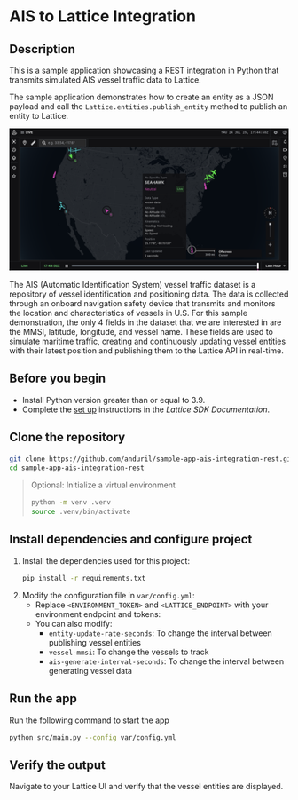 # AIS to Lattice Integration

## Description
This is a sample application showcasing a REST integration in Python that transmits simulated AIS vessel traffic data to Lattice.

The sample application demonstrates how to create an entity as a JSON payload and call the `Lattice.entities.publish_entity` method to publish an entity to Lattice.

![Image showing the Lattice UI with AIS data displayed](./images/screenshot.png)

The AIS (Automatic Identification System) vessel traffic dataset is a repository of vessel identification and positioning data. The data is collected through an onboard navigation safety device that transmits and monitors the location and characteristics of vessels in U.S. For this sample demonstration, the only 4 fields in the dataset that we are interested in are the MMSI, latitude, longitude, and vessel name. These fields are used to simulate maritime traffic, creating and continuously updating vessel entities with their latest position and publishing them to the Lattice API in real-time.




## Before you begin

- Install Python version greater than or equal to 3.9.
- Complete the [set up](https://developer.anduril.com/guides/getting-started/set-up) instructions in the *Lattice SDK Documentation*.

## Clone the repository

```bash
git clone https://github.com/anduril/sample-app-ais-integration-rest.git sample-app-ais-integration-rest
cd sample-app-ais-integration-rest
```

> Optional: Initialize a virtual environment
> ```bash
> python -m venv .venv
> source .venv/bin/activate
> ```

## Install dependencies and configure project

1. Install the dependencies used for this project:
    ```bash
    pip install -r requirements.txt
    ```
1. Modify the configuration file in `var/config.yml`:
    * Replace `<ENVIRONMENT_TOKEN>` and `<LATTICE_ENDPOINT>` with your environment endpoint and tokens:
    * You can also modify:
        - `entity-update-rate-seconds`: To change the interval between publishing vessel entities
        - `vessel-mmsi`: To change the vessels to track
        - `ais-generate-interval-seconds`: To change the interval between generating vessel data

## Run the app

Run the following command to start the app
```bash
python src/main.py --config var/config.yml
```

## Verify the output

Navigate to your Lattice UI and verify that the vessel entities are displayed.

